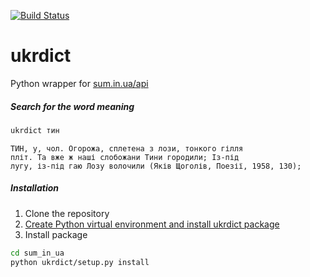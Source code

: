 [![Build Status](https://travis-ci.org/serhii73/python_sum_in_ua_api.svg?branch=master)](https://travis-ci.org/serhii73/python_sum_in_ua_api)

# ukrdict
Python wrapper for [sum.in.ua/api](http://sum.in.ua/api)

##### Search for the word meaning
```bash
ukrdict тин
```
```
ТИН, у, чол. Огорожа, сплетена з лози, тонкого гілля
пліт. Та вже ж наші слобожани Тини городили; Із-під
лугу, із-під гаю Лозу волочили (Яків Щоголів, Поезії, 1958, 130);
```

##### Installation
1. Clone the repository
2. [Create Python virtual environment and install ukrdict package](https://docs.python.org/3.7/library/venv.html)
3. Install package
```bash
cd sum_in_ua
python ukrdict/setup.py install
```
